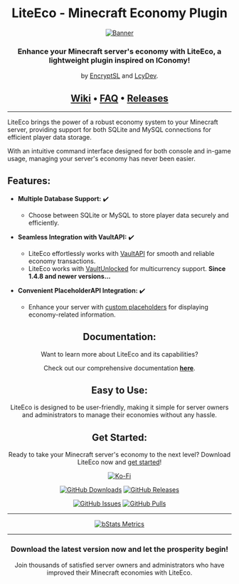 <div align=center>

# LiteEco - Minecraft Economy Plugin

[![Banner]](https://github.com/EncryptSL/LiteEco)

### Enhance your Minecraft server's economy with LiteEco, a lightweight plugin inspired on IConomy!

by [EncryptSL][EncryptSL] and [LcyDev][LcyDev].

## [Wiki][Wiki] &bullet; [FAQ][WK:FAQ] &bullet; [Releases](https://github.com/EncryptSL/LiteEco/releases)
</div>

* * *

LiteEco brings the power of a robust economy system to your Minecraft server, providing support for both SQLite and MySQL connections for efficient player data storage.

With an intuitive command interface designed for both console and in-game usage, managing your server's economy has never been easier.

## Features:

- **Multiple Database Support:** :heavy_check_mark:

  - Choose between SQLite or MySQL to store player data securely and efficiently.

- **Seamless Integration with VaultAPI:** :heavy_check_mark:

  - LiteEco effortlessly works with [VaultAPI][Vault] for smooth and reliable economy transactions.
  - LiteEco works with [VaultUnlocked][VaultUnlocked] for multicurrency support. **Since 1.4.8 and newer versions...**

- **Convenient PlaceholderAPI Integration:** :heavy_check_mark:

  - Enhance your server with [custom placeholders][WK:Placeholders] for displaying economy-related information.

<div align=center>

## Documentation:

Want to learn more about LiteEco and its capabilities? 

Check out our comprehensive documentation [**here**][Wiki].

## Easy to Use:

LiteEco is designed to be user-friendly, making it simple for server owners and administrators to manage their economies without any hassle.

## Get Started:

Ready to take your Minecraft server's economy to the next level? Download LiteEco now and [get started][WK:Quickstart]!

[![Ko-Fi]](https://ko-fi.com/encryptsl)

[![GitHub Downloads]](https://github.com/EncryptSL/LiteEco/releases/latest)
[![GitHub Releases]](https://github.com/EncryptSL/LiteEco/releases)

[![GitHub Issues]](https://github.com/EncryptSL/LiteEco/issues)
[![GitHub Pulls]](https://github.com/EncryptSL/LiteEco/pulls)

* * *

[![bStats Metrics]](https://bstats.org/plugin/bukkit/LiteEco/15144)

* * *

### Download the latest version now and let the prosperity begin!

Join thousands of satisfied server owners and administrators who have improved their Minecraft economies with LiteEco.

</div>

[//]: # (Other)

[Banner]: https://i.ibb.co/gvpv3CX/LiteEco.jpg

[Ko-Fi]: https://storage.ko-fi.com/cdn/brandasset/kofi_s_tag_white.png

[//]: # (Data)

[GitHub Issues]: https://img.shields.io/github/issues/EncryptSL/LiteEco
[GitHub Pulls]: https://img.shields.io/github/issues-pr/EncryptSL/LiteEco
[GitHub Downloads]: https://img.shields.io/github/downloads/EncryptSL/LiteEco/total
[GitHub Releases]: https://img.shields.io/github/v/release/EncryptSL/LiteEco.svg?include_prereleases=&sort=semver&color=blue
[bStats Metrics]: https://bstats.org/signatures/bukkit/LiteEco.svg

[//]: # (Wiki)

[Wiki]: https://github.com/EncryptSL/LiteEco/wiki

[WK:FAQ]: https://github.com/EncryptSL/LiteEco/wiki/Frequently-Asked-Questions
[WK:Quickstart]: https://github.com/EncryptSL/LiteEco/wiki/Quickstart
[WK:Credits]: https://github.com/EncryptSL/LiteEco/wiki/Credits

[WK:Setup]: https://github.com/EncryptSL/LiteEco/wiki/Setup
[WK:Contributing]: https://github.com/EncryptSL/LiteEco/wiki/Contributing

[WK:Migrations]: https://github.com/EncryptSL/LiteEco/wiki/Migrations
[WK:Permissions]: https://github.com/EncryptSL/LiteEco/wiki/Permissions
[WK:Placeholders]: https://github.com/EncryptSL/LiteEco/wiki/Placeholders
[WK:Translations]: https://github.com/EncryptSL/LiteEco/wiki/Translations

[//]: # (Third-parties)

[PAPI]: https://github.com/PlaceholderAPI/PlaceholderAPI
[PAPI List]: https://github.com/PlaceholderAPI/PlaceholderAPI/wiki/Placeholders
[Vault]: https://github.com/MilkBowl/VaultAPI
[VaultUnlocked]: https://github.com/TheNewEconomy/VaultUnlocked
[Treasury]: https://github.com/ArcanePlugins/Treasury

[//]: # (Contributors)

[EncryptSL]: https://github.com/EncryptSL
[LcyDev]: https://github.com/LcyDev
